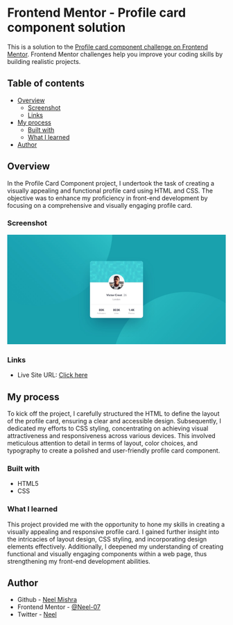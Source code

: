 # Frontend Mentor - Profile card component solution

This is a solution to the [Profile card component challenge on Frontend Mentor](https://www.frontendmentor.io/challenges/profile-card-component-cfArpWshJ). Frontend Mentor challenges help you improve your coding skills by building realistic projects. 

## Table of contents

- [Overview](#overview)
  - [Screenshot](#screenshot)
  - [Links](#links)
- [My process](#my-process)
  - [Built with](#built-with)
  - [What I learned](#what-i-learned)
- [Author](#author)


## Overview
In the Profile Card Component project, I undertook the task of creating a visually appealing and functional profile card using HTML and CSS. The objective was to enhance my proficiency in front-end development by focusing on a comprehensive and visually engaging profile card.
  
### Screenshot

![](./profile-card-component-main/design/desktop-design.jpg)

### Links
- Live Site URL: [Click here](https://neel-07.github.io//)

## My process
   To kick off the project, I carefully structured the HTML to define the layout of the profile card, ensuring a clear and accessible design. Subsequently, I dedicated my efforts to CSS styling, concentrating on achieving visual attractiveness and responsiveness across various devices. This involved meticulous attention to detail in terms of layout, color choices, and typography to create a polished and user-friendly profile card component.

### Built with

- HTML5
- CSS 


### What I learned
This project provided me with the opportunity to hone my skills in creating a visually appealing and responsive profile card. I gained further insight into the intricacies of layout design, CSS styling, and incorporating design elements effectively. Additionally, I deepened my understanding of creating functional and visually engaging components within a web page, thus strengthening my front-end development abilities.

## Author

- Github - [Neel Mishra](https://github.com/Neel-07)
- Frontend Mentor - [@Neel-07](https://www.frontendmentor.io/profile/Neel-07)
- Twitter - [Neel](https://twitter.com/NeelMis35789692)
